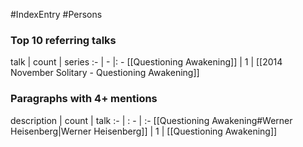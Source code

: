 #IndexEntry #Persons

### Top 10 referring talks
talk | count | series
:- | - |: -
[[Questioning Awakening]] | 1 | [[2014 November Solitary - Questioning Awakening]]

### Paragraphs with 4+ mentions
description | count | talk
:- | : - | :-
[[Questioning Awakening#Werner Heisenberg\|Werner Heisenberg]] | 1 | [[Questioning Awakening]]

